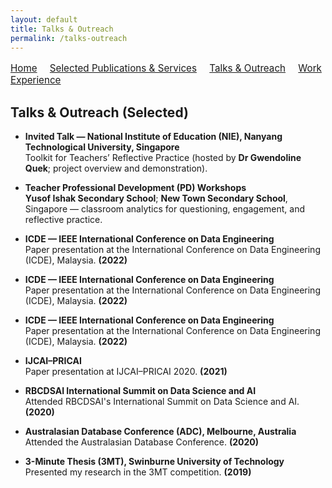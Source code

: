 ```yaml
---
layout: default
title: Talks & Outreach
permalink: /talks-outreach
---
```



<nav style="margin: 1rem 0; font-size: 0.95rem;">
  <a href="/" style="margin-right: 1rem;">Home</a>
  <a href="/publications-services" style="margin-right: 1rem;">Selected Publications & Services</a>
  <a href="/talks-outreach" style="margin-right: 1rem;">Talks & Outreach</a>
  <a href="/experience" style="margin-right: 1rem;">Work Experience</a>
  <!--
  <a href="/places" style="margin-right: 1rem;">Places I Visited</a>
  -->
</nav>


## Talks & Outreach (Selected)
- **Invited Talk — National Institute of Education (NIE), Nanyang Technological University, Singapore**  
  Toolkit for Teachers’ Reflective Practice (hosted by **Dr Gwendoline Quek**; project overview and demonstration).

- **Teacher Professional Development (PD) Workshops**  
  **Yusof Ishak Secondary School**; **New Town Secondary School**, Singapore — classroom analytics for questioning, engagement, and reflective practice.

- **ICDE — IEEE International Conference on Data Engineering**  
  Paper presentation at the International Conference on Data Engineering (ICDE), Malaysia. **(2022)**

- **ICDE — IEEE International Conference on Data Engineering**  
  Paper presentation at the International Conference on Data Engineering (ICDE), Malaysia. **(2022)**

- **ICDE — IEEE International Conference on Data Engineering**  
  Paper presentation at the International Conference on Data Engineering (ICDE), Malaysia. **(2022)**

- **IJCAI–PRICAI**  
  Paper presentation at IJCAI–PRICAI 2020. **(2021)**

- **RBCDSAI International Summit on Data Science and AI**  
  Attended RBCDSAI's International Summit on Data Science and AI. **(2020)**

- **Australasian Database Conference (ADC), Melbourne, Australia**  
  Attended the Australasian Database Conference. **(2020)**

- **3-Minute Thesis (3MT), Swinburne University of Technology**  
  Presented my research in the 3MT competition. **(2019)**



